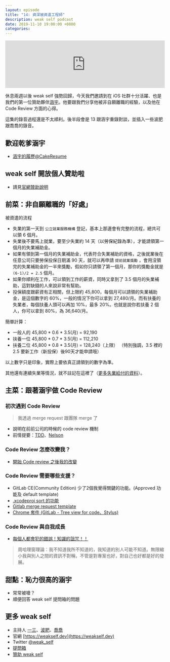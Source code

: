 ```yaml
---
layout: episode
title: "14: 資深被資遣工程師"
description: weak self podcast
date: 2019-11-10 19:00:00 +0800
categories: 
---
```

<iframe src="https://www.listennotes.com/embedded/e/563f507d3e904187a87086a46313be83/" width="100%" style="width: 1px; min-width: 100%;" frameborder="0" scrolling="no"></iframe>

休息兩週以後 weak self 強勢回歸，今天我們邀請到在 iOS 社群十分活躍、也是我們的第一位贊助夥伴[涵宇](https://twitter.com/@hanyu_chen_ios)。他要跟我們分享他被非自願離職的經驗，以及他在 Code Review 方面的心得。

這集的錄音過程還是不太順利。後半段會是 13 跟涵宇重錄對談，並插入一些波肥跟喬喬的錄音。

## 歡迎乾爹涵宇

* [涵宇的履歷@CakeResume](https://www.cakeresume.com/s--K9rTytRLZu_Ok46ZuOr1ZA--/rollr76518)

## weak self 開放個人贊助啦

* 請見[官網贊助說明](https://weakself.dev/#donation)

## 前菜：非自願離職的「好處」

被資遣的流程

* 失業的第一天到 `公立就業服務機構` 登記，基本上那邊會有完整的流程，總共可以領 6 個月。
* 失業後不要馬上就業，要至少失業約 14 天（以勞保紀錄為準），才能請領第一個月的失業補助金。
* 如果有領到第一個月的失業補助金，代表符合失業補助的資格，之後就業後在任意公司只要勞保投保日期滿 90 天，就可以再申請 `提前就業獎勵` ，會用沒領完的失業補助金的一半來獎勵，假如你只請領了第一個月，那你的獎勵金就是 `(6-1)/2 = 2.5` 個月。
* 如果你順利在工作，可以領到工作的薪資，同時又拿到了 3.5 個月的失業補助，這對缺錢的人來說非常有幫助。
* 投保額度跟薪資有正相關，但上限約 45,800，每個月可以請領的失業補助金，是這個數字的 60%，一般的情況下你可以拿到 27,480/月。而有扶養的失業者，每個扶養人頭可以再加 10%，最多 20%。也就是說你若扶養 2 個人，你可以拿到 80%，為 36,640/月。

簡單計算：

* 一般人的 45,800 * 0.6 * 3.5(月) = 92,190
* 扶養一位 45,800 * 0.7 * 3.5(月) = 112,210
* 扶養二位 45,800 * 0.8 * 3.5(月) = 128,240（上限）
（特別強調，3.5 裡的 2.5 要新工作（新投保）後90天才能申請哦）

以上數字只是印象，實際上要依真正請領到的數字為準。

其他還有連續失業等情況，就不註記在這裡了（[更多失業給付的資料](https://www.mol.gov.tw/topic/3075/6065/19561/)）。

## 主菜：跟著涵宇做 Code Review

### 初次遇到 Code Review

> 我透過 merge request 跟團隊 merge 了

* 說明在前前公司的時候的 code review 機制
* 前情提要：[TDD](https://weakself.dev/episodes/5)、[Nelson](https://weakself.dev/episodes/4)

### Code Review 怎麼改變我？

* [開始 Code review 之後我的改變](https://medium.com/@rollr76518/%E9%96%8B%E5%A7%8B-code-review-%E4%B9%8B%E5%BE%8C%E6%88%91%E7%9A%84%E6%94%B9%E8%AE%8A-1e01a7eacf5b)

### Code Review 需要哪些支援？

* GitLab CE(Community Edition) 少了2個我覺得關鍵的功能。(Approved 功能及 default template)
* [.xcodeproj sort 的功能](http://nelson.logdown.com/posts/2014/01/27/easy-version-control-mechanism-for-xcode-projects)
* [Gitlab merge request template](https://docs.gitlab.com/ee/user/project/description_templates.html#creating-merge-request-templates)
* [Chrome 套件 (GitLab - Tree view for code、Stylus)](https://chrome.google.com/webstore/detail/gitlab-tree-view-for-code/pijacafkghdlolapcjpmiodgbnpinicn?hl=en)

### Code Review 與自我成長

* [每個人都會犯的錯誤！知識的詛咒！！](https://www.youtube.com/watch?v=pFDRvya23us)
> 周哈理窗理論：我不知道我所不知道的，我知道的別人可能不知道。無限縮小我與別人之間的資訊不對稱，不管是對專案也好，對自己也好都是好的發展。

## 甜點：恥力很高的涵宇

* 常常被嗆？
* 順便回答 weak self 提問箱的問題

## 更多 weak self

* 主持人 [一三](https://twitter.com/@ethanhuang13)、[波肥](https://twitter.com/@PofatTseng)、[喬喬](https://twitter.com/@joe_trash_talk)
* 官網 [https://weakself.dev](https://weakself.dev)
* Twitter [@weak_self](https://twitter.com/weak_self)
* [提問箱](https://peing.net/zh-TW/weak_self)
* [贊助 weak self](https://weakself.dev/#donation)